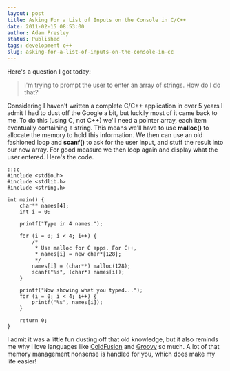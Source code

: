 ```yaml
---
layout: post
title: Asking For a List of Inputs on the Console in C/C++
date: 2011-02-15 08:53:00
author: Adam Presley
status: Published
tags: development c++
slug: asking-for-a-list-of-inputs-on-the-console-in-cc
---
```


Here's a question I got today:  
  
> I'm trying to prompt the user to enter an array of strings. How do I
> do that?

Considering I haven't written a complete C/C++ application in over 5
years I admit I had to dust off the Google a bit, but luckily most of it
came back to me. To do this (using C, not C++) we'll need a pointer
array, each item eventually containing a string. This means we'll have
to use **malloc()** to allocate the memory to hold this information. We
then can use an old fashioned loop and **scanf()** to ask for the user
input, and stuff the result into our new array. For good measure we then
loop again and display what the user entered. Here's the code.

	:::c
	#include <stdio.h>
	#include <stdlib.h>
	#include <string.h>

	int main() {
		char** names[4];
		int i = 0;

		printf("Type in 4 names.");

		for (i = 0; i < 4; i++) {
			/*
			 * Use malloc for C apps. For C++,
			 * names[i] = new char*[128];
			 */
			names[i] = (char**) malloc(128);
			scanf("%s", (char*) names[i]);
		}

		printf("Now showing what you typed...");
		for (i = 0; i < 4; i++) {
			printf("%s", names[i]);
		}

		return 0;
	}

I admit it was a little fun dusting off that old knowledge, but it also
reminds me why I love languages like [ColdFusion](http://www.adobe.com/products/coldfusion/) 
and [Groovy](http://groovy.codehaus.org/) so much. A lot of that memory management 
nonsense is handled for you, which does make my life easier!

